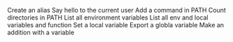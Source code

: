Create an alias
Say hello to the current user
Add a command in PATH
Count directories in PATH
List all environment variables
List all env and local variables and function
Set a local variable
Export a globla variable
Make an addition with a variable
